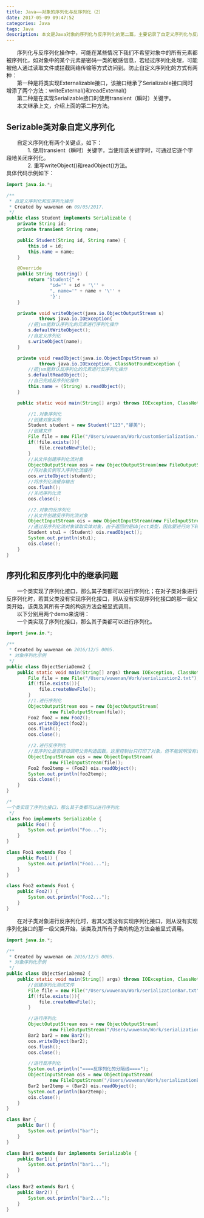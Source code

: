 ```yaml
---
title: Java——对象的序列化与反序列化（2）
date: 2017-05-09 09:47:52
categories: Java
tags: Java
description: 本文是Java对象的序列化与反序列化的第二篇，主要记录了自定义序列化与反序列化的方式，以及序列化与反序列化过程中继承的关系。
---
```

&emsp;&emsp;序列化与反序列化操作中，可能在某些情况下我们不希望对象中的所有元素都被序列化，如对象中的某个元素是密码一类的敏感信息，若经过序列化处理，可能被他人通过读取文件或拦截网络传输等方式访问到。防止自定义序列化的方式有两种：  
&emsp;&emsp;第一种是将类实现Externalizable接口，该接口继承了Serializable接口同时增添了两个方法：writeExternal()和readExternal()  
&emsp;&emsp;第二种是在实现Serializable接口时使用transient（瞬时）关键字。  
&emsp;&emsp;本文继承上文，介绍上面的第二种方法。
## Serizable类对象自定义序列化
&emsp;&emsp;自定义序列化有两个关键点，如下：  
&emsp;&emsp;&emsp;&emsp;1. 使用transient（瞬时）关键字，当使用该关键字时，可通过它逐个字段地关闭序列化。  
&emsp;&emsp;&emsp;&emsp;2. 重写writeObject()和readObject()方法。  
具体代码示例如下：  

```java
import java.io.*;

/**
 * 自定义序列化和反序列化操作
 * Created by wuwenan on 09/05/2017.
 */
public class Student implements Serializable {
    private String id;
    private transient String name;

    public Student(String id, String name) {
        this.id = id;
        this.name = name;
    }

    @Override
    public String toString() {
        return "Student{" +
                "id='" + id + '\'' +
                ", name='" + name + '\'' +
                '}';
    }

    private void writeObject(java.io.ObjectOutputStream s)
            throws java.io.IOException{
        //把jvm能默认序列化的元素进行序列化操作
        s.defaultWriteObject();
        //自定义序列化
        s.writeObject(name);
    }

    private void readObject(java.io.ObjectInputStream s)
            throws java.io.IOException, ClassNotFoundException {
        //把jvm能默认反序列化的元素进行反序列化操作
        s.defaultReadObject();
        //自己完成反序列化操作
        this.name = (String) s.readObject();
    }

    public static void main(String[] args) throws IOException, ClassNotFoundException {

        //1.对象序列化
        //创建对象实例
        Student student = new Student("123","娜美");
        //创建文件
        File file = new File("/Users/wuwenan/Work/customSerialization.txt");
        if(!file.exists()){
            file.createNewFile();
        }
        //从文件创建序列化流对象
        ObjectOutputStream oos = new ObjectOutputStream(new FileOutputStream(file));
        //将对象实例写入序列化流缓存
        oos.writeObject(student);
        //将序列化流缓存输出
        oos.flush();
        //关闭序列化流
        oos.close();

        //2.对象的反序列化
        //从文件创建反序列化流对象
        ObjectInputStream ois = new ObjectInputStream(new FileInputStream(file));
        //通过反序列化流对象读取实体对象，由于返回的是Object类型，因此要进行向下转型
        Student stu1 = (Student) ois.readObject();
        System.out.println(stu1);
        ois.close();
    }
}

```

## 序列化和反序列化中的继承问题
&emsp;&emsp;一个类实现了序列化接口，那么其子类都可以进行序列化；在对子类对象进行反序列化时，若其父类没有实现序列化接口，则从没有实现序列化接口的那一级父类开始，该类及其所有子类的构造方法会被显式调用。  
&emsp;&emsp;以下分别用两个demo来说明：  
&emsp;&emsp;一个类实现了序列化接口，那么其子类都可以进行序列化。  

```java
import java.io.*;

/**
 * Created by wuwenan on 2016/12/5 0005.
 * 对象序列化示例
 */
public class ObjectSeriaDemo2 {
    public static void main(String[] args) throws IOException, ClassNotFoundException {
        File file = new File("/Users/wuwenan/Work/serialization2.txt");
        if(!file.exists()){
            file.createNewFile();
        }
        //1.进行序列化
        ObjectOutputStream oos = new ObjectOutputStream(
                new FileOutputStream(file));
        Foo2 foo2 = new Foo2();
        oos.writeObject(foo2);
        oos.flush();
        oos.close();

        //2.进行反序列化
        //反序列化是否递归调用父类构造函数，这里控制台只打印了对象，但不能说明没有调用父类构造函数
        ObjectInputStream ois = new ObjectInputStream(
                new FileInputStream(file));
        Foo2 foo2temp = (Foo2) ois.readObject();
        System.out.println(foo2temp);
        ois.close();
    }
}

/*
一个类实现了序列化接口，那么其子类都可以进行序列化
 */
class Foo implements Serializable {
    public Foo() {
        System.out.println("Foo...");
    }
}

class Foo1 extends Foo {
    public Foo1() {
        System.out.println("Foo1...");
    }
}

class Foo2 extends Foo1 {
    public Foo2() {
        System.out.println("Foo2...");
    }
}

```

&emsp;&emsp;在对子类对象进行反序列化时，若其父类没有实现序列化接口，则从没有实现序列化接口的那一级父类开始，该类及其所有子类的构造方法会被显式调用。  

```java
import java.io.*;

/**
 * Created by wuwenan on 2016/12/5 0005.
 * 对象序列化示例
 */
public class ObjectSeriaDemo2 {
    public static void main(String[] args) throws IOException, ClassNotFoundException {
        //创建序列化测试文件
        File file = new File("/Users/wuwenan/Work/serializationBar.txt");
        if(!file.exists()){
            file.createNewFile();
        }

        //进行序列化
        ObjectOutputStream oos = new ObjectOutputStream(
                new FileOutputStream("/Users/wuwenan/Work/serializationBar.txt"));
        Bar2 bar2 = new Bar2();
        oos.writeObject(bar2);
        oos.flush();
        oos.close();

        //进行反序列化
        System.out.println("====反序列化的分隔线====");
        ObjectInputStream ois = new ObjectInputStream(
                new FileInputStream("/Users/wuwenan/Work/serializationBar.txt"));
        Bar2 bar2temp = (Bar2) ois.readObject();
        System.out.println(bar2temp);
        ois.close();
    }
}

class Bar {
    public Bar() {
        System.out.println("bar");
    }
}

class Bar1 extends Bar implements Serializable {
    public Bar1() {
        System.out.println("bar1...");
    }
}

class Bar2 extends Bar1 {
    public Bar2() {
        System.out.println("bar2...");
    }
}

```
